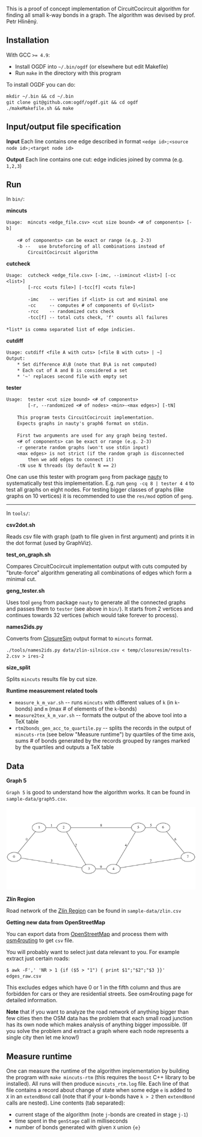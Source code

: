 This is a proof of concept implementation of CircuitCocircuit algorithm for finding all small k-way bonds in a graph. The algorithm was devised by prof. Petr Hliněný.

Installation
------------

With GCC `>= 4.9`:

* Install OGDF into `~/.bin/ogdf` (or elsewhere but edit Makefile)
* Run `make` in the directory with this program

To install OGDF you can do:

	mkdir ~/.bin && cd ~/.bin
	git clone git@github.com:ogdf/ogdf.git && cd ogdf
	./makeMakefile.sh && make


Input/output file specification
-------------------------------

**Input** Each line contains one edge described in format `<edge id>;<source node id>;<target node id>`

**Output** Each line contains one cut: edge indicies joined by comma (e.g. `1,2,3`)

Run
---

In `bin/`:

**mincuts**

	Usage:	mincuts <edge_file.csv> <cut size bound> <# of components> [-b]

		<# of components> can be exact or range (e.g. 2-3)
		-b --	use bruteforcing of all combinations instead of
			CircuitCocircuit algorithm


**cutcheck**

	Usage:	cutcheck <edge_file.csv> [-imc, --ismincut <list>] [-cc <list>]
			[-rcc <cuts file>] [-tcc[f] <cuts file>]

			-imc    -- verifies if <list> is cut and minimal one
			-cc     -- computes # of components of G\<list>
			-rcc    -- randomized cuts check
			-tcc[f] -- total cuts check, 'f' counts all failures

	*list* is comma separated list of edge indicies.

**cutdiff**

	Usage: cutdiff <file A with cuts> [<file B with cuts> | ~]
	Output:
		* Set difference A\B (note that B\A is not computed)
		* Each cut of A and B is considered a set
		* '~' replaces second file with empty set

**tester**

	Usage:	tester <cut size bound> <# of components>
			[-r, --randomized <# of nodes> <min>-<max edges>] [-tN]

		This program tests CircuitCocircuit implementation.
		Expects graphs in nauty's graph6 format on stdin.

		First two arguments are used for any graph being tested.
		<# of components> can be exact or range (e.g. 2-3)
		-r generate random graphs (won't use stdin input)
		<max edges> is not strict (if the random graph is disconnected
			then we add edges to connect it)
		-tN use N threads (by default N == 2)

One can use this tester with program `geng` from package [nauty](http://pallini.di.uniroma1.it/) to systematically test this implementation. E.g. run `geng -cq 8 | tester 4 4` to test all graphs on eight nodes. For testing bigger classes of graphs (like graphs on 10 vertices) it is recommended to use the `res/mod` option of `geng`.

-----------

In `tools/`:

**csv2dot.sh**

Reads csv file with graph (path to file given in first argument) and prints it in the dot format (used by GraphViz).

**test_on_graph.sh**

Compares CircuitCocircuit implementation output with cuts computed by "brute-force" algorithm generating all combinations of edges which form a minimal cut.

**geng_tester.sh**

Uses tool `geng` from package `nauty` to generate all the connected graphs and passes them to `tester` (see above in `bin/`). It starts from 2 vertices and continues towards 32 vertices (which would take forever to process).

**names2ids.py**

Converts from [ClosureSim](http://www.fi.muni.cz/~xsvobo38/closuresim/) output format to `mincuts` format.

	./tools/names2ids.py data/zlin-silnice.csv < temp/closuresim/results-2.csv > ires-2


**size_split**

Splits `mincuts` results file by cut size.

**Runtime measurement related tools**

* `measure_k_m_var.sh` -- runs `mincuts` with different values of `k` (in `k`-bonds) and `m` (max # of elements of the `k`-bonds)
* `measure2tex_k_m_var.sh` -- formats the output of the above tool into a TeX table
* `rtm2bonds_gen_acc_to_quartile.py` -- splits the records in the output of `mincuts-rtm` (see below "Measure runtime") by quartiles of the time axis, sums # of bonds generated by the records grouped by ranges marked by the quartiles and outputs a TeX table

Data
----

**Graph 5**

`Graph 5` is good to understand how the algorithm works. It can be found in `sample-data/graph5.csv`.

![Graph 5](sample-data/graph5.png)

**Zlín Region**

Road network of the [Zlín Region](http://en.wikipedia.org/wiki/Zl%C3%ADn_Region) can be found in `sample-data/zlin.csv`

**Getting new data from OpenStreetMap**

You can export data from [OpenStreetMap](https://www.openstreetmap.org/) and process them with [osm4routing](https://github.com/Tristramg/osm4routing) to get `csv` file.

You will probably want to select just data relevant to you. For example extract just certain roads:

	$ awk -F',' 'NR > 1 {if ($5 > "1") { print $1";"$2";"$3 }}' edges_raw.csv

This excludes edges which have 0 or 1 in the fifth column and thus are forbidden for cars or they are residential streets. See osm4routing page for detailed information.

**Note** that if you want to analyze the road network of anything bigger than few cities then the OSM data has the problem that each small road junction has its own node which makes analysis of anything bigger impossible. (If you solve the problem and extract a graph where each node represents a single city then let me know!)

Measure runtime
---------------

One can measure the runtime of the algorithm implementation by building the program with `make mincuts-rtm` (this requires the `boost` C++ library to be installed). All runs will then produce `mincuts_rtm.log` file. Each line of that file contains a record about change of state when some edge `e` is added to `X` in an `extendBond` call (note that if your `k`-bonds have `k > 2` then `extendBond` calls are nested). Line contents (tab separated):

* current stage of the algorithm (note `j`-bonds are created in stage `j-1`)
* time spent in the `genStage` call in milliseconds
* number of bonds generated with given `X` union `{e}`
